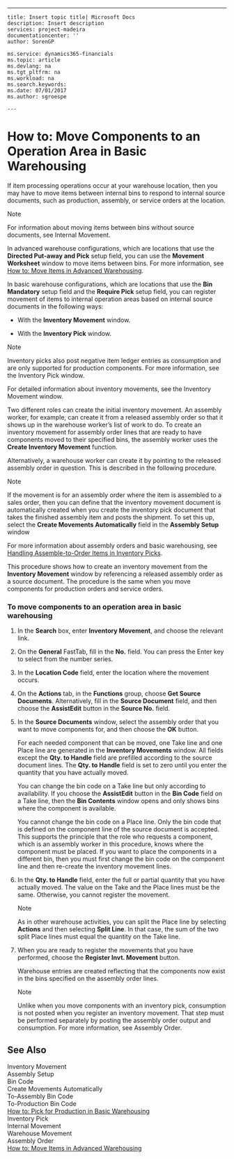 ---
    title: Insert topic title| Microsoft Docs
    description: Insert description
    services: project-madeira
    documentationcenter: ''
    author: SorenGP

    ms.service: dynamics365-financials
    ms.topic: article
    ms.devlang: na
    ms.tgt_pltfrm: na
    ms.workload: na
    ms.search.keywords:
    ms.date: 07/01/2017
    ms.author: sgroespe

    ---
# How to: Move Components to an Operation Area in Basic Warehousing
If item processing operations occur at your warehouse location, then you may have to move items between internal bins to respond to internal source documents, such as production, assembly, or service orders at the location.  
  
> [!NOTE]  
>  For information about moving items between bins without source documents, see Internal Movement.  
  
 In advanced warehouse configurations, which are locations that use the **Directed Put-away and Pick** setup field, you can use the **Movement Worksheet** window to move items between bins. For more information, see [How to: Move Items in Advanced Warehousing](../WarehouseActivities/how-to-move-items-in-advanced-warehousing.md).  
  
 In basic warehouse configurations, which are locations that use the **Bin Mandatory** setup field and the **Require Pick** setup field, you can register movement of items to internal operation areas based on internal source documents in the following ways:  
  
-   With the **Inventory Movement** window.  
  
-   With the **Inventory Pick** window.  
  
> [!NOTE]  
>  Inventory picks also post negative item ledger entries as consumption and are only supported for production components. For more information, see the Inventory Pick window.  
  
 For detailed information about inventory movements, see the Inventory Movement window.  
  
 Two different roles can create the initial inventory movement. An assembly worker, for example, can create it from a released assembly order so that it shows up in the warehouse worker’s list of work to do. To create an inventory movement for assembly order lines that are ready to have components moved to their specified bins, the assembly worker uses the **Create Inventory Movement** function.  
  
 Alternatively, a warehouse worker can create it by pointing to the released assembly order in question. This is described in the following procedure.  
  
> [!NOTE]  
>  If the movement is for an assembly order where the item is assembled to a sales order, then you can define that the inventory movement document is automatically created when you create the inventory pick document that takes the finished assembly item and posts the shipment. To set this up, select the **Create Movements Automatically** field in the **Assembly Setup** window  
>   
>  For more information about assembly orders and basic warehousing, see [Handling Assemble-to-Order Items in Inventory Picks](../Topic/\($%20N_7377%20Inventory%20Pick%20$\).md#BKMK_HandlingAssembletoOrderItemsinInventoryPicks).  
  
 This procedure shows how to create an inventory movement from the **Inventory Movement** window by referencing a released assembly order as a source document. The procedure is the same when you move components for production orders and service orders.  
  
### To move components to an operation area in basic warehousing  
  
1.  In the **Search** box, enter **Inventory Movement**, and choose the relevant link.  
  
2.  On the **General** FastTab, fill in the **No.** field. You can press the Enter key  to select from the number series.  
  
3.  In the **Location Code** field, enter the location where the movement occurs.  
  
4.  On the **Actions** tab, in the **Functions** group, choose **Get Source Documents**. Alternatively, fill in the **Source Document** field, and then choose the **AssistEdit** button in the **Source No.** field.  
  
5.  In the **Source Documents** window, select the assembly order that you want to move components for, and then choose the **OK** button.  
  
     For each needed component that can be moved, one Take line and one Place line are generated in the **Inventory Movements** window. All fields except the **Qty. to Handle** field are prefilled according to the source document lines. The **Qty. to Handle** field is set to zero until you enter the quantity that you have actually moved.  
  
     You can change the bin code on a Take line but only according to availability. If you choose the **AssistEdit** button in the **Bin Code** field on a Take line, then the **Bin Contents** window opens and only shows bins where the component is available.  
  
     You cannot change the bin code on a Place line. Only the bin code that is defined on the component line of the source document is accepted. This supports the principle that the role who requests a component, which is an assembly worker in this procedure, knows where the component must be placed. If you want to place the components in a different bin, then you must first change the bin code on the component line and then re-create the inventory movement lines.  
  
6.  In the **Qty. to Handle** field, enter the full or partial quantity that you have actually moved. The value on the Take and the Place lines must be the same. Otherwise, you cannot register the movement.  
  
    > [!NOTE]  
    >  As in other warehouse activities, you can split the Place line by selecting **Actions** and then selecting **Split Line**. In that case, the sum of the two split Place lines must equal the quantity on the Take line.  
  
7.  When you are ready to register the movements that you have performed, choose the **Register Invt. Movement** button.  
  
     Warehouse entries are created reflecting that the components now exist in the bins specified on the assembly order lines.  
  
    > [!NOTE]  
    >  Unlike when you move components with an inventory pick, consumption is not posted when you register an inventory movement. That step must be performed separately by posting the assembly order output and consumption. For more information, see Assembly Order.  
  
## See Also  
 Inventory Movement   
 Assembly Setup   
 Bin Code   
 Create Movements Automatically   
 To-Assembly Bin Code   
 To-Production Bin Code   
 [How to: Pick for Production in Basic Warehousing](../WarehouseActivities/how-to-pick-for-production-in-basic-warehousing.md)   
 Inventory Pick   
 Internal Movement   
 Warehouse Movement   
 Assembly Order   
 [How to: Move Items in Advanced Warehousing](../WarehouseActivities/how-to-move-items-in-advanced-warehousing.md)